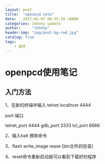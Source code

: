 ```yaml
---
layout: post
title:  "openocd note"
date:   2017-02-07 00:35:34 +0800
categories: Johnny update
author:     "Johnny"
header-img: "img/post-bg-rwd.jpg"
catalog: true
tags:
    - 技术
---
```



# openpcd使用笔记 

## 入门方法 

1、在新的终端中输入 telnet localhost 4444

port        端口

telnet_port 4444
gdb_port    3333
tcl_port    6666

2、输入halt  擦除命令

3、flash write_image rease [bin文件的目录]

4、reset命令重新启动就可以看到下载好的程序
